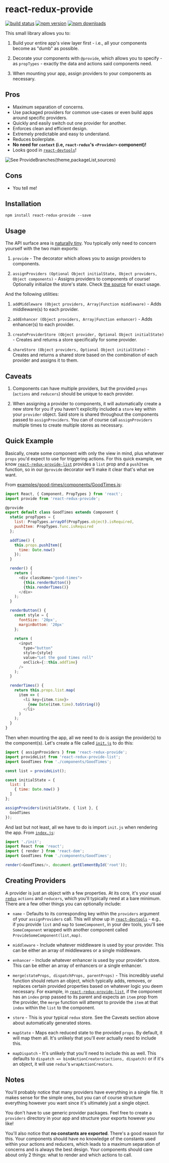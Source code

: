 # react-redux-provide

[![build status](https://img.shields.io/travis/loggur/react-redux-provide/master.svg?style=flat-square)](https://travis-ci.org/loggur/react-redux-provide) [![npm version](https://img.shields.io/npm/v/react-redux-provide.svg?style=flat-square)](https://www.npmjs.com/package/react-redux-provide)
[![npm downloads](https://img.shields.io/npm/dm/react-redux-provide.svg?style=flat-square)](https://www.npmjs.com/package/react-redux-provide)


This small library allows you to:

1. Build your entire app's view layer first - i.e., all your components become as "dumb" as possible.

2. Decorate your components with `@provide`, which allows you to specify - as `propTypes` - exactly the data and actions said components need.

3. When mounting your app, assign providers to your components as necessary.


## Pros

- Maximum separation of concerns.
- Use packaged providers for common use-cases or even build apps around specific providers.
- Quickly and easily switch out one provider for another.
- Enforces clean and efficient design.
- Extremely predictable and easy to understand.
- Reduces boilerplate.
- **No need for `context` (i.e, `react-redux`'s `<Provider>` component)!**
- Looks good in [`react-devtools`](https://github.com/facebook/react-devtools)!

![See `ProvideBranches(theme,packageList,sources)`](https://cloud.githubusercontent.com/assets/7020411/9288123/3587858e-4305-11e5-8156-fe0392e6f7fd.png)


## Cons

- You tell me!


## Installation

```
npm install react-redux-provide --save
```


## Usage

The API surface area is [naturally tiny](https://github.com/loggur/react-redux-provide/blob/master/src/index.js).  You typically only need to concern yourself with the two main exports:

1.  `provide` - The decorator which allows you to assign providers to components.

2.  `assignProviders (Optional Object initialState, Object providers, Object components)` - Assigns providers to components of course!  Optionally initialize the store's state.  Check [the source](https://github.com/loggur/react-redux-provide/blob/master/src/assignProviders.js) for exact usage.

And the following utilities:

1.  `addMiddleware (Object providers, Array|Function middleware)` - Adds middleware(s) to each provider.

2.  `addEnhancer (Object providers, Array|Function enhancer)` - Adds enhancer(s) to each provider.

3.  `createProviderStore (Object provider, Optional Object initialState)` - Creates and returns a store specifically for some provider.

4.  `shareStore (Object providers, Optional Object initialState)` - Creates and returns a shared store based on the combination of each provider and assigns it to them.


## Caveats

1.  Components can have multiple providers, but the provided `props` (`actions` and `reducers`) should be unique to each provider.

2.  When assigning a provider to components, it will automatically create a new store for you if you haven't explicitly included a `store` key within your `provider` object.  Said store is shared throughout the components passed to `assignProviders`.  You can of course call `assignProviders` multiple times to create multiple stores as necessary.


## Quick Example

Basically, create some component with only the view in mind, plus whatever `props` you'd expect to use for triggering actions.  For this quick example, we know [`react-redux-provide-list`](https://github.com/loggur/react-redux-provide-list) provides a `list` prop and a `pushItem` function, so in our `@provide` decorator we'll make it clear that's what we want.

From [examples/good-times/components/GoodTimes.js](https://github.com/loggur/react-redux-provide/blob/master/examples/good-times/components/GoodTimes.js):
```js
import React, { Component, PropTypes } from 'react';
import provide from 'react-redux-provide';

@provide
export default class GoodTimes extends Component {
  static propTypes = {
    list: PropTypes.arrayOf(PropTypes.object).isRequired,
    pushItem: PropTypes.func.isRequired
  };

  addTime() {
    this.props.pushItem({
      time: Date.now()
    });
  }

  render() {
    return (
      <div className="good-times">
        {this.renderButton()}
        {this.renderTimes()}
      </div>
    );
  }

  renderButton() {
    const style = {
      fontSize: '20px',
      marginBottom: '20px'
    };
    
    return (
      <input
        type="button"
        style={style}
        value="Let the good times roll"
        onClick={::this.addTime}
      />
    );
  }

  renderTimes() {
    return this.props.list.map(
      item => (
        <li key={item.time}>
          {new Date(item.time).toString()}
        </li>
      )
    );
  }
}
```

Then when mounting the app, all we need to do is assign the provider(s) to the component(s).  Let's create a file called [`init.js`](https://github.com/loggur/react-redux-provide/blob/master/examples/good-times/init.js) to do this:

```js
import { assignProviders } from 'react-redux-provide';
import provideList from 'react-redux-provide-list';
import GoodTimes from './components/GoodTimes';

const list = provideList();

const initialState = {
  list: [
    { time: Date.now() }
  ]
};

assignProviders(initialState, { list }, {
  GoodTimes
});
```

And last but not least, all we have to do is import `init.js` when rendering the app.  From [`index.js`](https://github.com/loggur/react-redux-provide/blob/master/examples/good-times/index.js):

```js
import './init';
import React from 'react';
import { render } from 'react-dom';
import GoodTimes from './components/GoodTimes';

render(<GoodTimes/>, document.getElementById('root'));
```


## Creating Providers

A provider is just an object with a few properties.  At its core, it's your usual [`redux`](https://github.com/rackt/redux) `actions` and `reducers`, which you'll typically need at a bare minimum.  There are a few other things you can optionally include:

- `name` - Defaults to its corresponding key within the `providers` argument of your `assignProviders` call.  This will show up in [`react-devtools`](https://github.com/facebook/react-devtools) - e.g., if you provide `list` and `map` to `SomeComponent`, in your dev tools, you'll see `SomeComponent` wrapped with another component called `ProvideSomeComponent(list,map)`.

- `middleware` - Include whatever middleware is used by your provider.  This can be either an array of middlewares or a single middleware.

- `enhancer` - Include whatever enhancer is used by your provider's store.  This can be either an array of enhancers or a single enhancer.

- `merge(stateProps, dispatchProps, parentProps)` - This incredibly useful function should return an object, which typically adds, removes, or replaces certain provided properties based on whatever logic you deem necessary.  For example, in [`react-redux-provide-list`](https://github.com/loggur/react-redux-provide-list), if the component has an `index` prop passed to its parent and expects an `item` prop from the provider, the `merge` function will attempt to provide the `item` at that `index` within the `list` to the component.

- `store` - This is your typical `redux` store.  See the Caveats section above about automatically generated stores.  

- `mapState` - Maps each reduced state to the provided `props`.  By default, it will map them all.  It's unlikely that you'll ever actually need to include this.

- `mapDispatch` - It's unlikely that you'll need to include this as well.  This defaults to `dispatch => bindActionCreators(actions, dispatch)` or if it's an object, it will use `redux`'s `wrapActionCreators`.


## Notes

You'll probably notice that many providers have everything in a single file.  It makes sense for the simple ones, but you can of course structure everything however you want since it's ultimately just a single object.

You don't have to use generic provider packages.  Feel free to create a `providers` directory in your app and structure your exports however you like!

You'll also notice that **no constants are exported**.  There's a good reason for this.  Your components should have no knowledge of the constants used within your actions and reducers, which leads to a maximum separation of concerns and is always the best design.  Your components should care about only 2 things: what to render and which actions to call.
